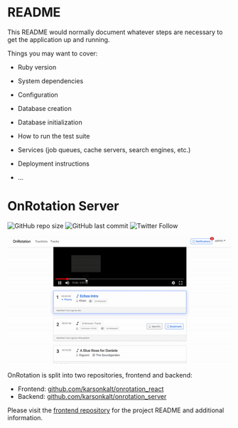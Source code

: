 # README

This README would normally document whatever steps are necessary to get the
application up and running.

Things you may want to cover:

- Ruby version

- System dependencies

- Configuration

- Database creation

- Database initialization

- How to run the test suite

- Services (job queues, cache servers, search engines, etc.)

- Deployment instructions

- ...

# OnRotation Server

![GitHub repo size](https://img.shields.io/github/repo-size/karsonkalt/onrotation_server)
![GitHub last commit](https://img.shields.io/github/last-commit/karsonkalt/onrotation_server)
![Twitter Follow](https://img.shields.io/twitter/follow/karsonkalt?style=social)

![Gif of GamePage being rendered in a browser](https://github.com/karsonkalt/onrotation_react/blob/master/README_assets/overview.gif?raw=true)

OnRotation is split into two repositories, frontend and backend:

- Frontend: [github.com/karsonkalt/onrotation_react](https://github.com/karsonkalt/onrotation_react)
- Backend: [github.com/karsonkalt/onrotation_server](https://github.com/karsonkalt/onrotation_server)

Please visit the [frontend repository](https://github.com/karsonkalt/onrotation_react) for the project README and additional information.
